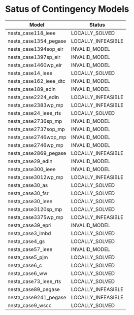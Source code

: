 # Satus of Contingency Models

| Model                     | Status              |
|---------------------------|---------------------|
| nesta\_case118\_ieee      | LOCALLY\_SOLVED     |
| nesta\_case1354\_pegase   | LOCALLY\_INFEASIBLE |
| nesta\_case1394sop\_eir   | INVALID\_MODEL      |
| nesta\_case1397sp\_eir    | INVALID\_MODEL      |
| nesta\_case1460wp\_eir    | INVALID\_MODEL      |
| nesta\_case14\_ieee       | LOCALLY\_SOLVED     |
| nesta\_case162\_ieee\_dtc | INVALID\_MODEL      |
| nesta\_case189\_edin      | INVALID\_MODEL      |
| nesta\_case2224\_edin     | LOCALLY\_INFEASIBLE |
| nesta\_case2383wp\_mp     | LOCALLY\_INFEASIBLE |
| nesta\_case24\_ieee\_rts  | LOCALLY\_SOLVED     |
| nesta\_case2736sp\_mp     | INVALID\_MODEL      |
| nesta\_case2737sop\_mp    | INVALID\_MODEL      |
| nesta\_case2746wop\_mp    | INVALID\_MODEL      |
| nesta\_case2746wp\_mp     | INVALID\_MODEL      |
| nesta\_case2869\_pegase   | LOCALLY\_INFEASIBLE |
| nesta\_case29\_edin       | INVALID\_MODEL      |
| nesta\_case300\_ieee      | INVALID\_MODEL      |
| nesta\_case3012wp\_mp     | LOCALLY\_INFEASIBLE |
| nesta\_case30\_as         | LOCALLY\_SOLVED     |
| nesta\_case30\_fsr        | LOCALLY\_SOLVED     |
| nesta\_case30\_ieee       | LOCALLY\_SOLVED     |
| nesta\_case3120sp\_mp     | LOCALLY\_SOLVED     |
| nesta\_case3375wp\_mp     | LOCALLY\_INFEASIBLE |
| nesta\_case39\_epri       | INVALID\_MODEL      |
| nesta\_case3\_lmbd        | LOCALLY\_SOLVED     |
| nesta\_case4\_gs          | LOCALLY\_SOLVED     |
| nesta\_case57\_ieee       | INVALID\_MODEL      |
| nesta\_case5\_pjm         | LOCALLY\_SOLVED     |
| nesta\_case6\_c           | LOCALLY\_SOLVED     |
| nesta\_case6\_ww          | LOCALLY\_SOLVED     |
| nesta\_case73\_ieee\_rts  | LOCALLY\_SOLVED     |
| nesta\_case89\_pegase     | LOCALLY\_INFEASIBLE |
| nesta\_case9241\_pegase   | LOCALLY\_INFEASIBLE |
| nesta\_case9\_wscc        | LOCALLY\_SOLVED     |
